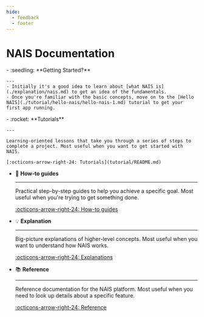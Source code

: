 ```yaml
---
hide:
  - feedback
  - footer
---
```


<style> // hides the edit button on the start-page
  .md-typeset h1,
  .md-content__button {
    display: none;
  }
</style>

# NAIS Documentation

<div class="grid cards" markdown>
-   :seedling: **Getting Started?**

    ---
    - Initially it's a good idea to learn about [what NAIS is](./explanation/nais.md) to get an idea of the fundamentals.
    - Once you're familiar with the basic concepts, move on to the [Hello NAIS](./tutorial/hello-nais/hello-nais-1.md) tutorial to get your first app running.

</div>

<div class="grid cards" markdown>
-   :rocket: **Tutorials**

    ---

    Learning-oriented lessons that take you through a series of steps to complete a project. Most useful when you want to get started with NAIS.

    [:octicons-arrow-right-24: Tutorials](tutorial/README.md)

- :dart: **How-to guides**

    ---

    Practical step-by-step guides to help you achieve a specific goal. Most useful when you're trying to get something done.

    [:octicons-arrow-right-24: How-to guides](how-to-guides/README.md)

- :bulb: **Explanation**

    ---

    Big-picture explanations of higher-level concepts. Most useful when you want to understand how NAIS works.

    [:octicons-arrow-right-24: Explanations](explanation/README.md)

- :books: **Reference**

    ---

    Reference documentation for the NAIS platform. Most useful when you need to look up details about a specific feature.

    [:octicons-arrow-right-24: Reference](reference/README.md)

</div>
